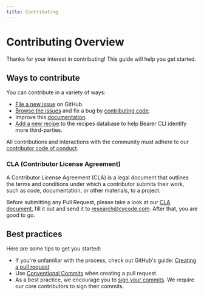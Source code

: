 ```yaml
---
title: Contributing
---
```


# Contributing Overview

Thanks for your interest in contributing! This guide will help you get started.

## Ways to contribute

You can contribute in a variety of ways:

- [File a new issue]({{meta.sourcePath}}/issues/new/choose) on GitHub.
- [Browse the issues]({{meta.links.issues}}) and fix a bug by [contributing code](/contributing/code/).
- Improve this [documentation](/contributing/docs/).
- [Add a new recipe](/contributing/recipes/) to the recipes database to help Bearer CLI identify more third-parties.

All contributions and interactions with the community must adhere to our [contributor code of conduct]({{meta.sourcePath}}/blob/main/CODE_OF_CONDUCT.md).

### CLA (Contributor License Agreement)

A Contributor License Agreement (CLA) is a legal document that outlines the terms and conditions under which a contributor submits their work, such as code, documentation, or other materials, to a project.

Before submitting any Pull Request, please take a look at our [CLA document](/cla.pdf), fill it out and send it to [research@cycode.com](mailto:research@cycode.com). After that, you are good to go.

## Best practices

Here are some tips to get you started:

- If you're unfamiliar with the process, check out GitHub's guide: [Creating a pull request](https://docs.github.com/en/pull-requests/collaborating-with-pull-requests/proposing-changes-to-your-work-with-pull-requests/creating-a-pull-request)
- Use [Conventional Commits](https://www.conventionalcommits.org/en/v1.0.0/) when creating a pull request.
- As a best practice, we encourage you to [sign your commits](https://docs.github.com/en/authentication/managing-commit-signature-verification/signing-commits). We require our core contributors to sign their commits.
